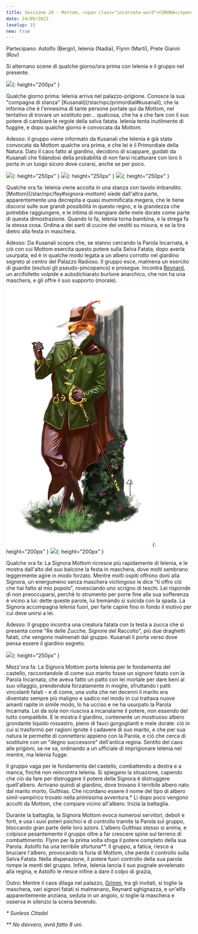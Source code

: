 ```yaml
---
title: Sessione 20 - Mottom, <span class="incarnate-word">CORONA</span>
date: 24/09/2023
levelup: 15
new: true
---
```

Partecipano: Astolfo (Bergo), Ielenia (Nadia), Flynn (Marti), Prete Gianni (Rov)

Si alternano scene di qualche giorno/ora prima con Ielenia e il gruppo nel presente.

![](https://i.imgur.com/QF1BWyh.jpg){: height="200px" }

<div class="side-by-side" markdown="1">
Qualche giorno prima: Ielenia arriva nel palazzo-prigione. Conosce la sua "compagna di stanza" [Kusanali](/star/npc/primordial#kusanali), che la informa che è l'ennesima di tante persone portate qui da Mottom, nel tentativo di trovare un sostituto per... qualcosa, che ha a che fare con il suo potere di cambiare le regole della selva fatata. Ielenia tenta inutilmente di fuggire, e dopo qualche giorno è convocata da Mottom.

Adesso: il gruppo viene informato da Kusanali che Ielenia è già stata convocata da Mottom qualche ora prima, e che lei è il Primordiale della Natura. Dato il caos fatto al giardino, decidono di scappare, guidati da Kusanali che fidandosi della probabilità di non farsi ricatturare con loro li porta in un luogo sicuro dove curarsi, anche se per poco.
</div>

![](https://i.imgur.com/NdXyyJm.png){: height="250px" } ![](https://static.tvtropes.org/pmwiki/pub/images/mottom_child.jpg){: height="250px" } ![](https://i.imgur.com/tPO7DkZ.png){: height="250px" }

<div class="side-by-side" markdown="1">
Qualche ora fa: Ielenia viene accolta in una stanza con tavolo imbandito. [Mottom](/star/npc/fey#signora-mottom) siede dall'altra parte, apparentemente una decrepita e quasi mummificata megera, che le tiene discorsi sulle sue grandi possibilità in questo regno, e la grandezza che potrebbe raggiungere, e le intima di mangiare delle mele dorate come parte di questa dimostrazione. Quando lo fa, Ielenia torna bambina, e la strega fa la stessa cosa. Ordina a dei sarti di cucire dei vestiti su misura, e se la tira dietro alla festa in maschera.

Adesso:  Da Kusanali scopre che, se stanno cercando la Parola Incarnata, è ciò con cui Mottom esercita questo potere sulla Selva Fatata, dopo averla usurpata, ed è in qualche modo legata a un albero corrotto nel giardino segreto al centro del Palazzo Radioso. Il gruppo esce, malmena un esercito di guardie (esclusi gli pseudo-pincopanco) e prosegue. Incontra [Reynard](/star/npc/fey#reynard), un arcifolletto volpide e autodichiarato burlone anarchico, che non ha una maschera, e gli offre il suo supporto (morale).
</div>

![](https://raw.githubusercontent.com/TheGiddyLimit/homebrew/master/_img/CCodex/reynard.jpg){: height="200px" } ![](https://raw.githubusercontent.com/TheGiddyLimit/homebrew/master/_img/ToB2/creature/Pumpkin%20King.webp){: height="200px" } 


<div class="side-by-side" markdown="1">
Qualche ora fa: La Signora Mottom ricresce più rapidamente di Ielenia, e le mostra dall'alto del suo balcone la festa in maschera, dove molti sembrano leggermente agire in modo forzato. Mentre molti ospiti offrono doni alla Signora, un energumeno senza maschera vichingoso le dice "ti offro ciò che hai fatto al mio popolo", rovesciando uno scrigno di teschi. Lei risponde di non preoccuparsi, perchè lo strumento per porre fine alla sua sofferenza è vicino a lui: dette queste parole, lui tremando si suicida con la spada. La Signora accompagna Ielenia fuori, per farle capire fino in fondo il motivo per cui deve unirsi a lei.

Adesso: Il gruppo incontra una creatura fatata con la testa a zucca che si presenta come "Re delle Zucche, Signore del Raccolto", più due draghetti fatati, che vengono malmenati dal gruppo. Kusanali li porta verso dove pensa essere il giardino segreto.
</div>

![](https://i.imgur.com/kje810H.png){: height="250px" } 

Mezz'ora fa: La Signora Mottom porta Ielenia per le fondamenta del castello, raccontandole di come suo marito fosse un signore fatato con la Parola Incarnata, che aveva fatto un patto con lei mortale per dare beni al suo villaggio, prendendola forzatamente in moglie, sfruttando i patti vincolanti fatati - e di come, una volta che nei decenni il marito era diventato sempre più maligno e sadico nel modo in cui trattava nuove amanti rapite in simile modo, lo ha ucciso e ne ha usurpato la Parola Incarnata. Lei da sola non riusciva a incanalarne il potere, non essendo del tutto compatibile. E le mostra il giardino, contenente un mostruoso albero grondante liquido rossastro, pieno di fauci gorgoglianti e mele dorate: ciò in cui si trasformò per ragioni ignote il cadavere di suo marito, e che per sua natura le permette di connettersi appieno con la Parola, e ciò che cerca di sostituire con un "degno successore" dell'antica regina. Sentito del caos alle prigioni, se ne va, ordinando a un ufficiale di imprigionare Ielenia nel mentre, ma Ielenia fugge.

Il gruppo vaga per le fondamenta del castello, combattendo a destra e a manca, finchè non reincontra Ielenia. Si spiegano la situazione, capendo che ciò da fare per distruggere il potere della Signora è distruggere quell'albero. Arrivano quindi al giardino, dove trovano il terribile albero nato dal marito morto, Gulthias. Che ricordano essere il nome del tipo di albero simil-vampirico trovato nella primissima avventura.\* Lì dopo poco vengono accolti da Mottom, che compare vicino all'albero. Inizia la battaglia.

Durante la battaglia, la Signora Mottom evoca numerosi servitori, deboli e forti, e usa i suoi poteri psichici e di controllo tramite la Parola sul gruppo, bloccando gran parte delle loro azioni. L'albero Gulthias stesso si anima, e colpisce pesantemente il gruppo oltre a far crescere spine sul terreno di combattimento. Flynn per la prima volta sfoga il potere completo della sua Parola. Astolfo ha una terribile sfortuna\*\*. Il gruppo, a fatica, riesce a bruciare l'albero, provocando la furia di Mottom, che perde il controllo sulla Selva Fatata. Nella disperazione, il potere fuori controllo della sua parola rompe le menti del gruppo. Infine, Ielenia lancia il suo pugnale avvelenato alla regina, e Astolfo le riesce infine a dare il colpo di grazia, 

Outro: Mentre il caos dilaga nel palazzo, [Grimm](/star/npc/fey#grimm-re-dellincubo), tra gli invitati, si toglie la maschera, vari signori fatati si malmenano, Reynard sghignazza, e un'elfa apparentemente anziana, seduta in un angolo, si toglie la maschera e osserva in silenzio la scena bevendo.

*\* Sunless Citadel*

*\*\* No davvero, avrà fatto 8 uni.*


